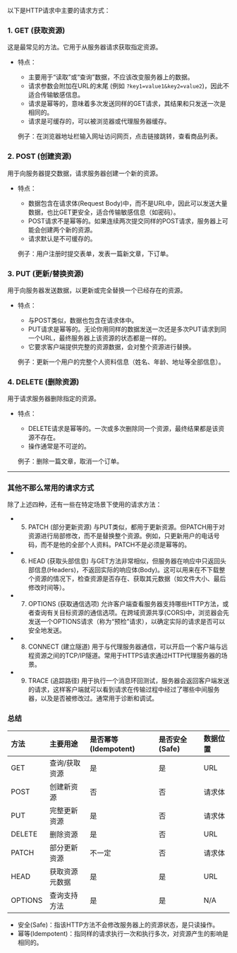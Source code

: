 
以下是HTTP请求中主要的请求方式：

### 1. GET (获取资源)
这是最常见的方法。它用于从服务器请求获取指定资源。
*   特点：
    *   主要用于“读取”或“查询”数据，不应该改变服务器上的数据。
    *   请求参数会附加在URL的末尾 (例如 `?key1=value1&key2=value2`)，因此不适合传输敏感信息。
    *   请求是幂等的，意味着多次发送同样的GET请求，其结果和只发送一次是相同的。
    *   请求是可缓存的，可以被浏览器或代理服务器缓存。

    例子：在浏览器地址栏输入网址访问网页，点击链接跳转，查看商品列表。

### 2. POST (创建资源)
用于向服务器提交数据，请求服务器创建一个新的资源。
*   特点：
    *   数据包含在请求体(Request Body)中，而不是URL中，因此可以发送大量数据，也比GET更安全，适合传输敏感信息（如密码）。
    *   POST请求不是幂等的。如果连续两次提交同样的POST请求，服务器上可能会创建两个新的资源。
    *   请求默认是不可缓存的。

    例子：用户注册时提交表单，发表一篇新文章，下订单。

### 3. PUT (更新/替换资源)
用于向服务器发送数据，以更新或完全替换一个已经存在的资源。
*   特点：
    *   与POST类似，数据也包含在请求体中。
    *   PUT请求是幂等的。无论你用同样的数据发送一次还是多次PUT请求到同一个URL，最终服务器上该资源的状态都是一样的。
    *   它要求客户端提供完整的资源数据，会对整个资源进行替换。

    例子：更新一个用户的完整个人资料信息（姓名、年龄、地址等全部信息）。

### 4. DELETE (删除资源)
用于请求服务器删除指定的资源。
*   特点：
    *   DELETE请求是幂等的。一次或多次删除同一个资源，最终结果都是该资源不存在。
    *   操作通常是不可逆的。

    例子：删除一篇文章，取消一个订单。

---

### 其他不那么常用的请求方式

除了上述四种，还有一些在特定场景下使用的请求方法：

*   5. PATCH (部分更新资源)
    与PUT类似，都用于更新资源。但PATCH用于对资源进行局部修改，而不是替换整个资源。例如，只更新用户的电话号码，而不是他的全部个人资料。PATCH不是必须是幂等的。

*   6. HEAD (获取头部信息)
    与GET方法非常相似，但服务器在响应中只返回头部信息(Headers)，不返回实际的响应体(Body)。这可以用来在不下载整个资源的情况下，检查资源是否存在、获取其元数据（如文件大小、最后修改时间等）。

*   7. OPTIONS (获取通信选项)
    允许客户端查看服务器支持哪些HTTP方法，或者查询有关目标资源的通信选项。在跨域资源共享(CORS)中，浏览器会先发送一个OPTIONS请求（称为“预检”请求），以确定实际的请求是否可以安全地发送。

*   8. CONNECT (建立隧道)
    用于与代理服务器通信，可以开启一个客户端与远程资源之间的TCP/IP隧道。常用于HTTPS请求通过HTTP代理服务器的场景。

*   9. TRACE (追踪路径)
    用于执行一个消息环回测试，服务器会返回客户端发送的请求，这样客户端就可以看到请求在传输过程中经过了哪些中间服务器，以及是否被修改过。通常用于诊断和调试。

### 总结

| 方法    | 主要用途     | 是否幂等(Idempotent) | 是否安全(Safe) | 数据位置     |
| :------ | :----------- | :------------------- | :------------- | :----------- |
| GET     | 查询/获取资源 | 是                   | 是             | URL          |
| POST    | 创建新资源   | 否                   | 否             | 请求体       |
| PUT     | 完整更新资源 | 是                   | 否             | 请求体       |
| DELETE  | 删除资源     | 是                   | 否             | URL          |
| PATCH   | 部分更新资源 | 不一定               | 否             | 请求体       |
| HEAD    | 获取资源元数据 | 是                   | 是             | URL          |
| OPTIONS | 查询支持方法 | 是                   | 是             | N/A          |

*   安全(Safe)：指该HTTP方法不会修改服务器上的资源状态，是只读操作。
*   幂等(Idempotent)：指同样的请求执行一次和执行多次，对资源产生的影响是相同的。